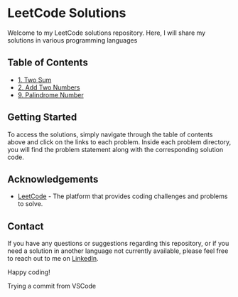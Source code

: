 # LeetCode Solutions

Welcome to my LeetCode solutions repository. Here, I will share my solutions in various programming languages

## Table of Contents

- [1. Two Sum](./1_Two_Sum/)
- [2. Add Two Numbers](./2_Add_Two_Numbers/)
- [9. Palindrome Number](./9_Palindrome_Number/)

## Getting Started

To access the solutions, simply navigate through the table of contents above and click on the links to each problem. Inside each problem directory, you will find the problem statement along with the corresponding solution code.

## Acknowledgements

- [LeetCode](https://leetcode.com/) - The platform that provides coding challenges and problems to solve.

## Contact

If you have any questions or suggestions regarding this repository, or if you need a solution in another language not currently available, please feel free to reach out to me on [LinkedIn](https://www.linkedin.com/in/francisco-rodr%C3%ADguez-espinosa-a1a936117/).

Happy coding!

Trying a commit from VSCode